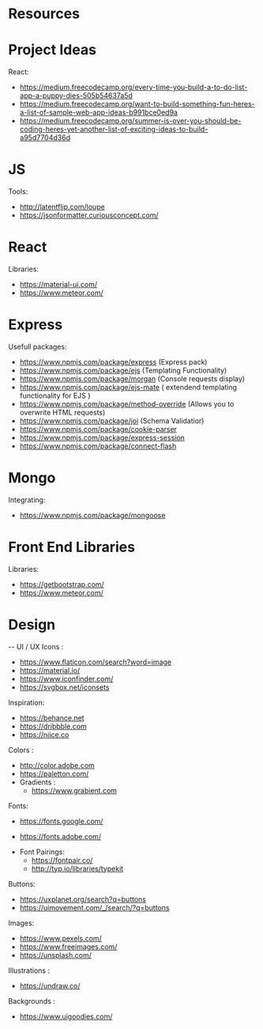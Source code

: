 # Resources
# Project Ideas

React:
   - https://medium.freecodecamp.org/every-time-you-build-a-to-do-list-app-a-puppy-dies-505b54637a5d
   - https://medium.freecodecamp.org/want-to-build-something-fun-heres-a-list-of-sample-web-app-ideas-b991bce0ed9a
   - https://medium.freecodecamp.org/summer-is-over-you-should-be-coding-heres-yet-another-list-of-exciting-ideas-to-build-a95d7704d36d
   
# JS

Tools: 
  - http://latentflip.com/loupe
  - https://jsonformatter.curiousconcept.com/
# React

Libraries:
  - https://material-ui.com/
  - https://www.meteor.com/

# Express

Usefull packages:
  - https://www.npmjs.com/package/express (Express pack)
  - https://www.npmjs.com/package/ejs (Templating Functionality)
  - https://www.npmjs.com/package/morgan (Console requests display)
  - https://www.npmjs.com/package/ejs-mate ( extendend templating functionality for EJS )
  - https://www.npmjs.com/package/method-override (Allows you to overwrite HTML requests)
  - https://www.npmjs.com/package/joi (Schema Validatior)
  - https://www.npmjs.com/package/cookie-parser
  - https://www.npmjs.com/package/express-session
  - https://www.npmjs.com/package/connect-flash

# Mongo

Integrating:
  - https://www.npmjs.com/package/mongoose
# Front End Libraries
Libraries:
   - https://getbootstrap.com/
   - https://www.meteor.com/

# Design
-- UI / UX
Icons :
  - https://www.flaticon.com/search?word=image
  - https://material.io/
  - https://www.iconfinder.com/
  - https://svgbox.net/iconsets
  
Inspiration:
  - https://behance.net
  - https://dribbble.com
  - https://niice.co
  
Colors :
  - http://color.adobe.com
  - https://paletton.com/
  - Gradients :
    - https://www.grabient.com
    
Fonts: 
  - https://fonts.google.com/
  + https://fonts.adobe.com/
  - Font Pairings:
    - https://fontpair.co/
    - http://typ.io/libraries/typekit
 
Buttons:
  - https://uxplanet.org/search?q=buttons
  - https://uimovement.com/_/search/?q=buttons
  
Images:
  - https://www.pexels.com/
  - https://www.freeimages.com/
  - https://unsplash.com/
  
Illustrations :
  - https://undraw.co/

Backgrounds :
  - https://www.uigoodies.com/
  
  

